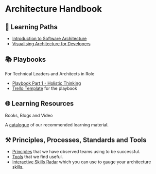# Architecture Handbook
## 🏫 Learning Paths
- [Introduction to Software Architecture](learning_paths/introduction_to_software_architecture.md)
- [Visualising Architecture for Developers]()

## 📚 Playbooks
For Technical Leaders and Architects in Role

- [Playbook Part 1 - Holistic Thinking](https://docs.google.com/presentation/d/1RwBxzT37oZNXWZzJBgZ9e-IzXfYOlf7FnGIPdjEZV-Q/edit?usp=sharing)
- [Trello Template](https://trello.com/b/YIcVgWde/architecture-playbook-template) for the playbook

## 🌐 Learning Resources
Books, Blogs and Video

A [catalogue](resources.md) of our recommended learning material.

## ⚒️ Principles, Processes, Standards and Tools
- [Principles](principles.md) that we have observed teams using to be successful.
- [Tools](principles/tools.md) that we find useful.
- [Interactive Skills Radar](https://madetech.github.io/skills-radar-prototype/) which you can use to gauge your architecture skills.